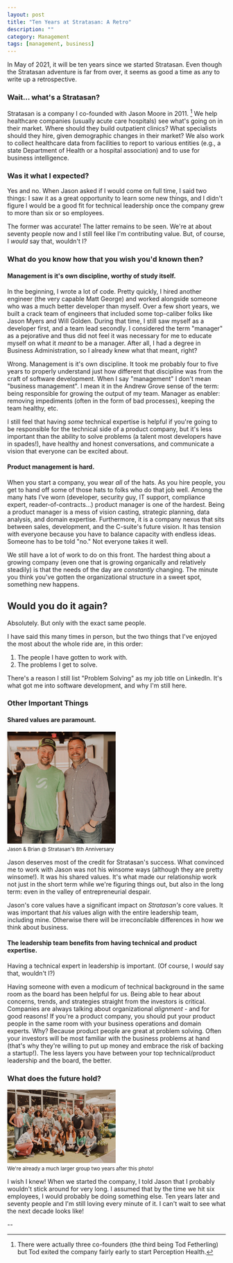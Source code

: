 ```yaml
---
layout: post
title: "Ten Years at Stratasan: A Retro"
description: ""
category: Management
tags: [management, business]
---
```


In May of 2021, it will be ten years since we started Stratasan. Even though the
Stratasan adventure is far from over, it seems as good a time as any to write up
a retrospective.

### Wait... what's a Stratasan?

Stratasan is a company I co-founded with Jason Moore in 2011. [^1] We help
healthcare companies (usually acute care hospitals) see what's going on in
their market. Where should they build outpatient clinics? What specialists
should they hire, given demographic changes in their market? We also work to
collect healthcare data from facilities to report to various entities (e.g., a
state Department of Health or a hospital association) and to use for
business intelligence.

### Was it what I expected?

Yes and no. When Jason asked if I would come on full time, I said two things: I
saw it as a great opportunity to learn some new things, and I didn't figure
I would be a good fit for technical leadership once the company grew to more
than six or so employees.

The former was accurate! The latter remains to be seen. We're at about
seventy people now and I still feel like I'm contributing value. But, of
course, I _would_ say that, wouldn't I?

### What do you know how that you wish you'd known then?

#### Management is it's own discipline, worthy of study itself.

In the beginning, I wrote a lot of code. Pretty quickly, I hired another
engineer (the very capable Matt George) and worked alongside someone who was a
much better developer than myself. Over a few short years, we built a crack team
of engineers that included some top-caliber folks like Jason Myers and Will
Golden. During that time, I still saw myself as a developer first, and a team
lead secondly. I considered the term "manager" as a pejorative and thus did not
feel it was necessary for me to educate myself on what it _meant_ to be a
manager. After all, I had a degree in Business Administration, so I already knew
what that meant, right?

Wrong. Management is it's own discipline. It took me probably four to five years
to properly understand just how different that discipline was from the craft of
software development. When I say "management" I don't mean "business
management". I mean it in the Andrew Grove sense of the term: being responsible
for growing the output of my team. Manager as enabler: removing impediments
(often in the form of bad processes), keeping the team healthy, etc.

I still feel that having _some_ technical expertise is helpful if you're going
to be responsible for the technical side of a product company, but it's less
important than the ability to solve problems (a talent most developers have in
spades!), have healthy and honest conversations, and communicate a vision that
everyone can be excited about.

#### Product management is hard.

When you start a company, you wear _all_ of the hats. As you hire people, you
get to hand off some of those hats to folks who do that job well. Among the many
hats I've worn (developer, security guy, IT support, compliance expert,
reader-of-contracts...) product manager is one of the hardest. Being a product
manager is a mess of vision casting, strategic planning, data analysis, and
domain expertise.  Furthermore, it is a company nexus that sits between sales,
development, and the C-suite's future vision. It has tension with everyone because you have to
balance capacity with endless ideas. Someone has to be told "no." Not everyone
takes it well.

We still have a lot of work to do on this front. The hardest thing about a
growing company (even one that is growing organically and relatively steadily)
is that the needs of the day are _constantly_ changing. The minute you think
you've gotten the organizational structure in a sweet spot, something new
happens.

## Would you do it again?

Absolutely. But only with the exact same people.

I have said this many times in person, but the two things that I've enjoyed the
most about the whole ride are, in this order:

1. The people I have gotten to work with.
1. The problems I get to solve.

There's a reason I still list "Problem Solving" as my job title on LinkedIn.
It's what got me into software development, and why I'm still here.

### Other Important Things

#### Shared values are paramount.

<div class="pull-right img text-center"><img src="/img/2021-04-26-jmo-brian-small.png" class="img-circle"><br/><small>Jason & Brian @ Stratasan's 8th Anniversary</small></div>

Jason deserves most of the credit for Stratasan's success. What convinced me to
work with Jason was not his winsome ways (although they are pretty winsome!). It
was his shared values. It's what made our relationship work not just in the
short term while we're figuring things out, but also in the long term: even in
the valley of entrepreneurial despair.

Jason's core values have a significant impact on _Stratasan's_ core values. It
was important that _his_ values align with the entire leadership team, including
mine. Otherwise there will be irreconcilable differences in how we think about
business.

#### The leadership team benefits from having technical and product expertise.

Having a technical expert in leadership is important. (Of course, I _would_ say
that, wouldn't I?)

Having someone with even a modicum of technical background in the same room as
the board has been helpful for us. Being able to hear about concerns, trends,
and strategies straight from the investors is critical. Companies are always
talking about organizational _alignment_ - and for good reasons! If you're a product company, you
should put your product people in the same room with your business operations
and domain experts. Why? Because product people are great at problem solving.
Often your investors will be most familiar with the business problems at hand (that's
why they're willing to put up money and embrace the risk of backing a startup!).
The less layers you have between your top technical/product leadership and the board, the
better.

### What does the future hold?

<div class="pull-right img text-center"><img src="/img/2021-04-26-jmo-brian-2-small.png" class="img-circle"><br/><small>We're already a much larger group two years after this photo!</small></div>

I wish I knew! When we started the company, I told Jason that I probably
wouldn't stick around for very long. I assumed that by the time we hit six
employees, I would probably be doing something else. Ten years later and seventy
people and I'm still loving every minute of it. I can't wait to see what the
next decade looks like!

--

[^1]: There were actually three co-founders (the third being Tod Fetherling) but Tod exited the company fairly early to start Perception Health.
